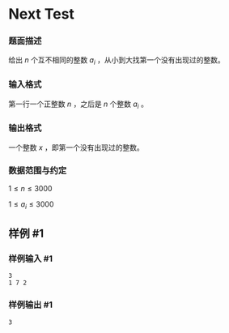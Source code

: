 # Next Test



### 题面描述

给出 $n$ 个互不相同的整数 $a_i$ ，从小到大找第一个没有出现过的整数。

### 输入格式

第一行一个正整数 $n$ ，之后是 $n$ 个整数 $a_i$ 。

### 输出格式

一个整数 $x$ ，即第一个没有出现过的整数。

### 数据范围与约定

 $1\leq n\leq 3000$

 $1\leq a_i\leq 3000$



## 样例 #1

### 样例输入 #1

```
3
1 7 2
```

### 样例输出 #1

```
3
```
